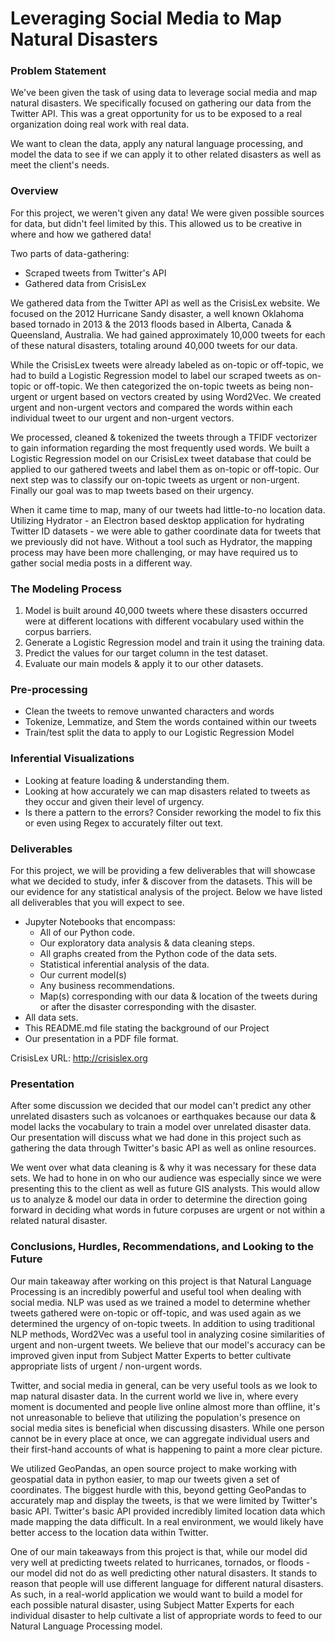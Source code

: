 # Leveraging Social Media to Map Natural Disasters

### Problem Statement
We've been given the task of using data to leverage social media and map natural disasters. We specifically focused on gathering our data from the Twitter API. This was a great opportunity for us to be exposed to a real organization doing real work with real data.

We want to clean the data, apply any natural language processing, and model the data to see if we can apply it to other related disasters as well as meet the client's needs.

### Overview
For this project, we weren't given any data! We were given possible sources for data, but didn't feel limited by this. This allowed us to be creative in where and how we gathered data!

Two parts of data-gathering:
 - Scraped tweets from Twitter's API
 - Gathered data from CrisisLex

We gathered data from the Twitter API as well as the CrisisLex website. We focused on the 2012 Hurricane Sandy disaster, a well known Oklahoma based tornado in 2013 & the 2013 floods based in Alberta, Canada & Queensland, Australia. We had gained approximately 10,000 tweets for each of these natural disasters, totaling around 40,000 tweets for our data.  

While the CrisisLex tweets were already labeled as on-topic or off-topic, we had to build a Logistic Regression model to label our scraped tweets as on-topic or off-topic. We then categorized the on-topic tweets as being non-urgent or urgent based on vectors created by using Word2Vec. We created urgent and non-urgent vectors and compared the words within each individual tweet to our urgent and non-urgent vectors.

We processed, cleaned & tokenized the tweets through a TFIDF vectorizer to gain information regarding the most frequently used words. We built a Logistic Regression model on our CrisisLex tweet database that could be applied to our gathered tweets and label them as on-topic or off-topic. Our next step was to classify our on-topic tweets as urgent or non-urgent. Finally our goal was to map tweets based on their urgency.

When it came time to map, many of our tweets had little-to-no location data. Utilizing Hydrator - an Electron based desktop application for hydrating Twitter ID datasets - we were able to gather coordinate data for tweets that we previously did not have. Without a tool such as Hydrator, the mapping process may have been more challenging, or may have required us to gather social media posts in a different way.

### The Modeling Process
1. Model is built around 40,000 tweets where these disasters occurred were at different locations with different vocabulary used within the corpus barriers.
2. Generate a Logistic Regression model and train it using the training data.
3. Predict the values for our target column in the test dataset.
4. Evaluate our main models & apply it to our other datasets.

### Pre-processing
  - Clean the tweets to remove unwanted characters and words
  - Tokenize, Lemmatize, and Stem the words contained within our tweets
  - Train/test split the data to apply to our Logistic Regression Model

### Inferential Visualizations
  - Looking at feature loading & understanding them.  
  - Looking at how accurately we can map disasters related to tweets as they occur and given their level of urgency.  
  - Is there a pattern to the errors? Consider reworking the model to fix this or even using Regex to accurately filter out text.  

### Deliverables
For this project, we will be providing a few deliverables that will showcase what we decided to study, infer & discover from the datasets. This will be our evidence for any statistical analysis of the project. Below we have listed all deliverables that you will expect to see.

- Jupyter Notebooks that encompass:
  - All of our Python code.
  - Our exploratory data analysis & data cleaning steps.
  - All graphs created from the Python code of the data sets.
  - Statistical inferential analysis of the data.
  - Our current model(s)
  - Any business recommendations.
  - Map(s) corresponding with our data & location of the tweets during or after the disaster corresponding with the disaster.
- All data sets.
- This README.md file stating the background of our Project
- Our presentation in a PDF file format.

CrisisLex URL:
http://crisislex.org

### Presentation
After some discussion we decided that our model can't predict any other unrelated disasters such as volcanoes or earthquakes because our data & model lacks the vocabulary to train a model over unrelated disaster data. Our presentation will discuss what we had done in this project such as gathering the data through Twitter's basic API as well as online resources.

We went over what data cleaning is & why it was necessary for these data sets. We had to hone in on who our audience was especially since we were presenting this to the client as well as future GIS analysts. This would allow us to analyze & model our data in order to determine the direction going forward in deciding what words in future corpuses are urgent or not within a related natural disaster.

### Conclusions, Hurdles, Recommendations, and Looking to the Future
Our main takeaway after working on this project is that Natural Language Processing is an incredibly powerful and useful tool when dealing with social media. NLP was used as we trained a model to determine whether tweets gathered were on-topic or off-topic, and was used again as we determined the urgency of on-topic tweets. In addition to using traditional NLP methods, Word2Vec was a useful tool in analyzing cosine similarities of urgent and non-urgent tweets. We believe that our model's accuracy can be improved given input from Subject Matter Experts to better cultivate appropriate lists of urgent / non-urgent words.

Twitter, and social media in general, can be very useful tools as we look to map natural disaster data. In the current world we live in, where every moment is documented and people live online almost more than offline, it's not unreasonable to believe that utilizing the population's presence on social media sites is beneficial when discussing disasters. While one person cannot be in every place at once, we can aggregate individual users and their first-hand accounts of what is happening to paint a more clear picture.

We utilized GeoPandas, an open source project to make working with geospatial data in python easier, to map our tweets given a set of coordinates. The biggest hurdle with this, beyond getting GeoPandas to accurately map and display the tweets, is that we were limited by Twitter's basic API. Twitter's basic API provided incredibly limited location data which made mapping the data difficult. In a real environment, we would likely have better access to the location data within Twitter.

One of our main takeaways from this project is that, while our model did very well at predicting tweets related to hurricanes, tornados, or floods - our model did not do as well predicting other natural disasters. It stands to reason that people will use different language for different natural disasters. As such, in a real-world application we would want to build a model for each possible natural disaster, using Subject Matter Experts for each individual disaster to help cultivate a list of appropriate words to feed to our Natural Language Processing model.
